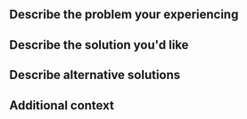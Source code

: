 ## Describe the problem your experiencing
<!--
Please provide a clear and concise description of what the problem is e.g. I'm always frustrated when [...]
-->

## Describe the solution you'd like
<!--
A clear and consise description of what you want to happen.
-->

## Describe alternative solutions
<!--
A clear and concise description of any alternative solutions or features you've considered.
-->

## Additional context
<!--
Add any other context about the feature request here.
-->
